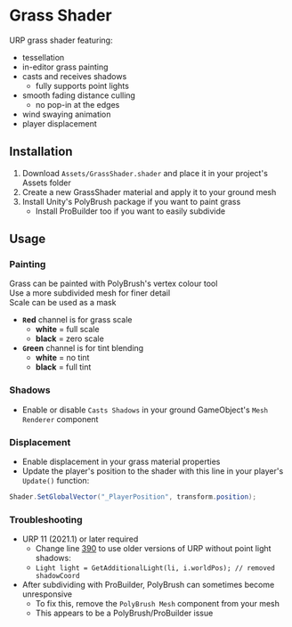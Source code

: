# Grass Shader
URP grass shader featuring:
 - tessellation
 - in-editor grass painting
 - casts and receives shadows
 	- fully supports point lights
 - smooth fading distance culling
 	- no pop-in at the edges
 - wind swaying animation
 - player displacement

## Installation
1. Download `Assets/GrassShader.shader` and place it in your project's Assets folder
2. Create a new GrassShader material and apply it to your ground mesh
3. Install Unity's PolyBrush package if you want to paint grass
    - Install ProBuilder too if you want to easily subdivide

## Usage
### Painting
Grass can be painted with PolyBrush's vertex colour tool  
Use a more subdivided mesh for finer detail  
Scale can be used as a mask

- **`R`ed** channel is for grass scale
  - **white** = full scale
  - **black** = zero scale
- **`G`reen** channel is for tint blending
  - **white** = no tint
  - **black** = full tint

### Shadows
- Enable or disable `Casts Shadows` in your ground GameObject's `Mesh Renderer` component

### Displacement
- Enable displacement in your grass material properties
- Update the player's position to the shader with this line in your player's `Update()` function:
```cs
Shader.SetGlobalVector("_PlayerPosition", transform.position);
```

### Troubleshooting
- URP 11 (2021.1) or later required
  - Change line [390](https://github.com/DougTy/UnityGrassShader/blob/2bb62ce2cb098833fb5f147982951bd8386614c3/Assets/GrassShader.shader#L390) to use older versions of URP without point light shadows:
  - `Light light = GetAdditionalLight(li, i.worldPos); // removed shadowCoord`
- After subdividing with ProBuilder, PolyBrush can sometimes become unresponsive
  - To fix this, remove the `PolyBrush Mesh` component from your mesh
  - This appears to be a PolyBrush/ProBuilder issue
